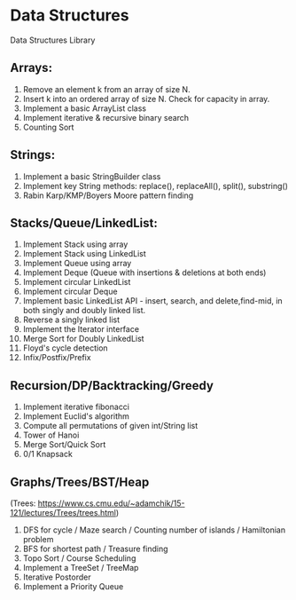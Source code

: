 # Data Structures
Data Structures Library 

## Arrays:

1. Remove an element k from an array of size N.
2. Insert k into an ordered array of size N. Check for capacity in array.
3. Implement a basic ArrayList class 
4. Implement iterative & recursive binary search 
5. Counting Sort

## Strings:

1. Implement a basic StringBuilder class 
2. Implement key String methods: replace(), replaceAll(), split(), substring()
3. Rabin Karp/KMP/Boyers Moore pattern finding

## Stacks/Queue/LinkedList:

1. Implement Stack using array
2. Implement Stack using LinkedList
3. Implement Queue using array 
4. Implement Deque (Queue with insertions & deletions at both ends)
5. Implement circular LinkedList 
6. Implement circular Deque 
7. Implement basic LinkedList API - insert, search, and delete,find-mid, in both singly and doubly linked list.
8. Reverse a singly linked list
9. Implement the Iterator interface
10. Merge Sort for Doubly LinkedList
11. Floyd's cycle detection
12. Infix/Postfix/Prefix

## Recursion/DP/Backtracking/Greedy

1. Implement iterative fibonacci 
2. Implement Euclid's algorithm 
3. Compute all permutations of given int/String list
4. Tower of Hanoi 
5. Merge Sort/Quick Sort
6. 0/1 Knapsack

## Graphs/Trees/BST/Heap
(Trees: https://www.cs.cmu.edu/~adamchik/15-121/lectures/Trees/trees.html)

1. DFS for cycle / Maze search / Counting number of islands / Hamiltonian problem 
2. BFS for shortest path / Treasure finding  
3. Topo Sort / Course Scheduling 
4. Implement a TreeSet / TreeMap
5. Iterative Postorder
6. Implement a Priority Queue 

